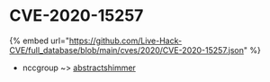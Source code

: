 # CVE-2020-15257
{% embed url="https://github.com/Live-Hack-CVE/full_database/blob/main/cves/2020/CVE-2020-15257.json" %}

* nccgroup ~> [abstractshimmer](https://www.alice-snow.ru/2020/database/cve-2020-15257/abstractshimmer-nccgroup)